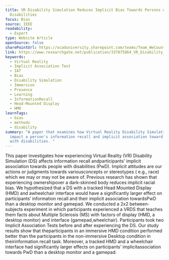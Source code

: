 ```yaml
---
title: VR Disability Simulation Reduces Implicit Bias Towards Persons with
  Disabilities
focus: Bias
source: IEEE
readability:
  - Expert
type: Website Article
openSource: false
sharePointUrl: https://ocaduniversity.sharepoint.com/teams/Team_WeCount/Shared%20Documents/Resources%20and%20Tools/Literature%20(curated)/VR%20Disability%20Simulation%20Reduces%20Implicit%20Bias%20Towards%20Persons%20with%20Disabilities.pdf
link: https://www.researchgate.net/publication/337875864_VR_Disability_Simulation_Reduces_Implicit_Bias_Towards_Persons_With_Disabilities
keywords:
  - Virtual Reality
  - Implicit Association Test
  - IAT
  - Bias
  - Disability Simulation
  - Immersion
  - Presence
  - Learning
  - InformationRecall
  - Head-Mounted Display
  - HMD
learnTags:
  - bias
  - methods
  - disability
summary: "A paper that examines how Virtual Reality Disability Simulations can
  impact a person's information recall and implicit association toward people
  with disabilities. "
---
```

This paper investigates how experiencing Virtual Reality (VR) Disability Simulation (DS) affects information recall andparticipants’ implicit association towards people with disabilities (PwD). Implicit attitudes are our actions or judgments towards variousconcepts or stereotypes ( e.g., race) which we may or may not be aware of. Previous research has shown that experiencing ownershipover a dark-skinned body reduces implicit racial bias. We hypothesized that a DS with a tracked Head Mounted Display (HMD) and awheelchair interface would have a significantly larger effect on participants’ information recall and their implicit association towardsPwD than a desktop monitor and gamepad. We conducted a 2x2 between-subjects experiment in which participants experienced a VRDS that teaches them facts about Multiple Sclerosis (MS) with factors of display (HMD, a desktop monitor) and interface (gamepad,wheelchair). Participants took two Implicit Association Tests before and after experiencing the DS. Our study results show that theparticipants in an immersive HMD condition performed better than the participants in the non-immersive Desktop condition in theirinformation recall task. Moreover, a tracked HMD and a wheelchair interface had significantly larger effects on participants’ implicitassociation towards PwD than a desktop monitor and a gamepad.
